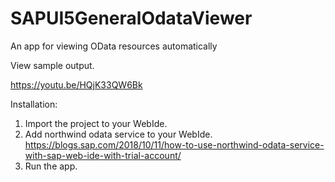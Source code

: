 # SAPUI5GeneralOdataViewer
An app for viewing OData resources automatically

View sample output. 

https://youtu.be/HQjK33QW6Bk


Installation:
1. Import the project to your WebIde.
2. Add northwind odata service to your WebIde.
https://blogs.sap.com/2018/10/11/how-to-use-northwind-odata-service-with-sap-web-ide-with-trial-account/
3. Run the app. 
